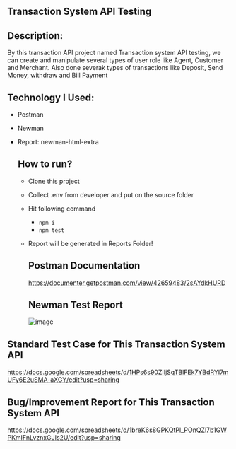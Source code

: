 ## Transaction System API Testing
## Description:
By this transaction API project named Transaction system API testing, we can create and manipulate several types of user role like Agent, Customer and Merchant. Also done severak types of transactions like Deposit, Send Money, withdraw and Bill Payment

## Technology I Used:
- Postman
- Newman
- Report: newman-html-extra

  ## How to run?
  - Clone this project
  - Collect .env from developer and put on the source folder
  - Hit following command
    - ```npm i```
    - ```npm test```
  - Report will be generated in Reports Folder!
 
    ## Postman Documentation
    https://documenter.getpostman.com/view/42659483/2sAYdkHURD

    ## Newman Test Report
    ![image](https://github.com/user-attachments/assets/14fbd30a-9907-4d9a-97f0-c0eb17bfccb6)

## Standard Test Case for This Transaction System API
https://docs.google.com/spreadsheets/d/1HPs6s90ZIIjSqTBlFEk7YBdRYI7mUFy6E2uSMA-aXGY/edit?usp=sharing

## Bug/Improvement Report for This Transaction System API
https://docs.google.com/spreadsheets/d/1breK6s8GPKQtPl_POnQZl7b1GWPKmIFnLvznxGJIs2U/edit?usp=sharing
